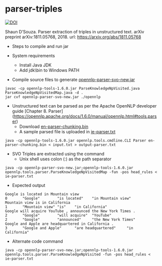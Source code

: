 # parser-triples
[![DOI](https://zenodo.org/badge/doi/10.5061/dryad.s7j17qp.svg)](https://doi.org/10.5061/dryad.s7j17qp)

Shaun D’Souza. Parser extraction of triples in unstructured text. arXiv preprint arXiv:1811.05768, 2018. url: https://arxiv.org/abs/1811.05768

* Steps to compile and run jar

* System requirements
	* Install Java JDK
	* Add jdk\bin to Windows PATH

* Compile source files to generate [opennlp-parser-svo-new.jar](/opennlp-parser-svo.jar)

```
javac -cp opennlp-tools-1.6.0.jar ParseKnowledgeNpVisited.java ParseKnowledgeNpVisitedMap.java -d .
jar cvf opennlp-parser-svo-new.jar ./opennlp
```

* Unstructured text can be parsed as per the Apache OpenNLP developer guide [Chapter 8. Parser] (https://opennlp.apache.org/docs/1.6.0/manual/opennlp.html#tools.parser)
	* Download [en-parser-chunking.bin](http://opennlp.sourceforge.net/models-1.5/en-parser-chunking.bin)
	* A sample parsed file is uploaded in [ie-parser.txt](/ie-parser.txt)
```
java -cp opennlp-tools-1.6.0.jar opennlp.tools.cmdline.CLI Parser en-parser-chunking.bin < input.txt > output-parser.txt
```

* SVO Triples are extracted using the command
	* Unix shell uses colon (:) as the path separator 
```
java -cp opennlp-parser-svo-new.jar;opennlp-tools-1.6.0.jar opennlp.tools.parser.ParseKnowledgeNpVisitedMap -fun -pos head_rules < ie-parser.txt
```

* Expected output

```
Google is located in Mountain view
0       "Google"        "is located"    "in Mountain view"
Mountain view is in California
1       "Mountain view" "is"    "in California"
Google will acquire YouTube , announced the New York Times .
2       "Google"        "will acquire"  "YouTube"
2       "Google"        "announced"     "the New York Times"
Google and Apple are headquartered in California .
3       "Google and Apple"      "are headquartered"     "in California"
```

* Alternate code command

```
java -cp opennlp-parser-svo-new.jar;opennlp-tools-1.6.0.jar opennlp.tools.parser.ParseKnowledgeNpVisited -fun -pos head_rules < ie-parser.txt
```
